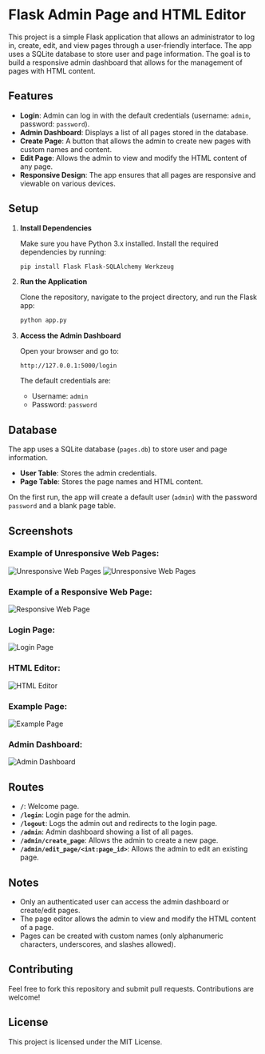 # Flask Admin Page and HTML Editor

This project is a simple Flask application that allows an administrator to log in, create, edit, and view pages through a user-friendly interface. The app uses a SQLite database to store user and page information. The goal is to build a responsive admin dashboard that allows for the management of pages with HTML content.

## Features

- **Login**: Admin can log in with the default credentials (username: `admin`, password: `password`).
- **Admin Dashboard**: Displays a list of all pages stored in the database.
- **Create Page**: A button that allows the admin to create new pages with custom names and content.
- **Edit Page**: Allows the admin to view and modify the HTML content of any page.
- **Responsive Design**: The app ensures that all pages are responsive and viewable on various devices.

## Setup

1. **Install Dependencies**

   Make sure you have Python 3.x installed. Install the required dependencies by running:

   ```bash
   pip install Flask Flask-SQLAlchemy Werkzeug
   ```

2. **Run the Application**

   Clone the repository, navigate to the project directory, and run the Flask app:

   ```bash
   python app.py
   ```

3. **Access the Admin Dashboard**

   Open your browser and go to:

   ```
   http://127.0.0.1:5000/login
   ```

   The default credentials are:
   - Username: `admin`
   - Password: `password`

## Database

The app uses a SQLite database (`pages.db`) to store user and page information.

- **User Table**: Stores the admin credentials.
- **Page Table**: Stores the page names and HTML content.

On the first run, the app will create a default user (`admin`) with the password `password` and a blank page table.

## Screenshots

### Example of Unresponsive Web Pages:
![Unresponsive Web Pages](examples/ss1.png)
![Unresponsive Web Pages](examples/ss2.png)

### Example of a Responsive Web Page:
![Responsive Web Page](examples/ss3.png)

### Login Page:
![Login Page](examples/login.png)

### HTML Editor:
![HTML Editor](examples/html.png)

### Example Page:
![Example Page](examples/example%20page.png)

### Admin Dashboard:
![Admin Dashboard](examples/dashboard.png)

## Routes

- **`/`**: Welcome page.
- **`/login`**: Login page for the admin.
- **`/logout`**: Logs the admin out and redirects to the login page.
- **`/admin`**: Admin dashboard showing a list of all pages.
- **`/admin/create_page`**: Allows the admin to create a new page.
- **`/admin/edit_page/<int:page_id>`**: Allows the admin to edit an existing page.

## Notes

- Only an authenticated user can access the admin dashboard or create/edit pages.
- The page editor allows the admin to view and modify the HTML content of a page.
- Pages can be created with custom names (only alphanumeric characters, underscores, and slashes allowed).

## Contributing

Feel free to fork this repository and submit pull requests. Contributions are welcome!

## License

This project is licensed under the MIT License.